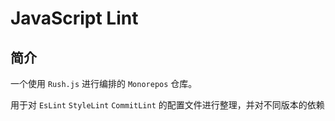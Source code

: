 # JavaScript Lint

## 简介

一个使用 `Rush.js` 进行编排的 `Monorepos` 仓库。

用于对 `EsLint` `StyleLint` `CommitLint` 的配置文件进行整理，并对不同版本的依赖

<!-- TODO 补充操作说明 -->
